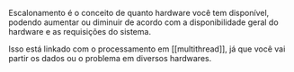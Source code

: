 Escalonamento é o conceito de quanto hardware você tem disponível, podendo aumentar ou diminuir de acordo com a disponibilidade geral do hardware e as requisições do sistema. 

Isso está linkado com o processamento em [[multithread]], já que você vai partir os dados ou o problema em diversos hardwares.